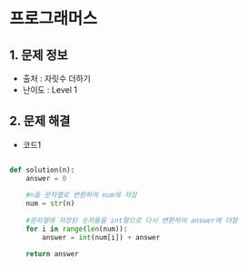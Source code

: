 # 프로그래머스  

## 1. 문제 정보

- 출처 : 자릿수 더하기
- 난이도 : Level 1

## 2. 문제 해결

- 코드1
```python

def solution(n):
    answer = 0
    
    #n을 문자열로 변환하여 num에 저장
    num = str(n)
    
    #문자열에 저장된 숫자들을 int형으로 다시 변환하여 answer에 더함
    for i in range(len(num)):
        answer = int(num[i]) + answer

    return answer
```
